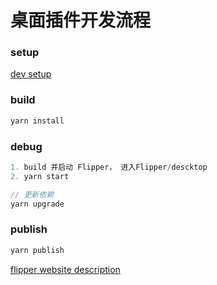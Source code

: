 # 桌面插件开发流程

### setup

[dev setup](https://fbflipper.com/docs/extending/dev-setup/) 

### build

```javascript
yarn install
```

### debug

```javascript
1. build 并启动 Flipper， 进入Flipper/descktop
2. yarn start

// 更新依赖
yarn upgrade
```

### publish

```javascript
yarn publish
```

[flipper website description](https://fbflipper.com/docs/extending/js-setup/#packaging-and-publishing)